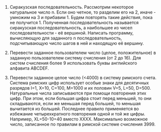 1. Сиракузская последовательность. Рассмотрим некоторое натуральное число n. Если оно четное, то разделим его на 2, иначе - умножим на 3 и прибавим 1. Будем повторять такие действия, пока не получится 1. 
	Полученная последовательность называется сиракузская последовательность, а наибольшее из чисел последовательности - её вершиной.
	Написать программу, вычисляющую для заданного n последовательность, подсчитывающую число шагов в ней и находящую её вершину.
	
2. Перевести заданное пользователем число (целое, положительное) в заданную пользователем систему счисления (от 2  до 16). Для систем счисления более 9 использовать буквы английского алфавита ABCDEF.
	
3. Перевести заданное целое число (<4000) в систему римского счета.
	Система римских цифр использует особые знаки для десятичных разрядов I=1, X=10, C=100, M=1000 и их половин V=5, L=50, D=500.
	Натуральные числа записываются при помощи повторения этих цифр. При этом, если большая цифра стоит перед меньшей, то они складываются, если же меньшая перед большей, то меньшая вычитается из большей. Последнее правило применяется во избежание четырехкратного повторения одной и той же цифры. Например, XL=50-10=40 вместо XXXX.
	Максимально возможное число, записанное по правилам в римской системе счисления 3999. 
	 
